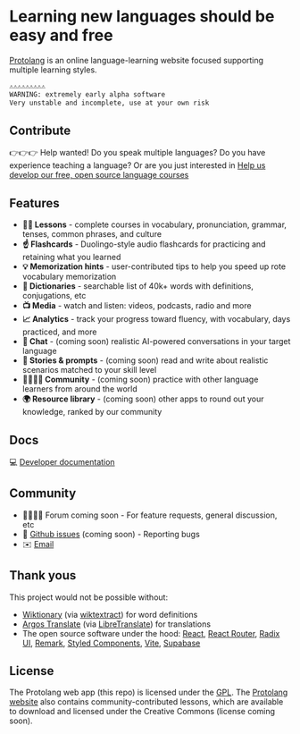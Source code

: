 # Learning new languages should be easy and free

[Protolang](https://protolang.com/about) is an online language-learning website focused supporting multiple learning styles.

```md
⚠️⚠️⚠️⚠️⚠️⚠️⚠️⚠️⚠️
WARNING: extremely early alpha software
Very unstable and incomplete, use at your own risk
```

## Contribute

👉👉👉 Help wanted! Do you speak multiple languages? Do you have experience teaching a language? Or are you just interested in [Help us develop our free, open source language courses](contributing.md)

## Features

- **🧑‍🏫 Lessons** - complete courses in vocabulary, pronunciation, grammar, tenses, common phrases, and culture
- **☝️ Flashcards** - Duolingo-style audio flashcards for practicing and retaining what you learned
- **💡 Memorization hints** - user-contributed tips to help you speed up rote vocabulary memorization
- **📖 Dictionaries** - searchable list of 40k+ words with definitions, conjugations, etc
- **📺 Media** - watch and listen: videos, podcasts, radio and more
- **📈 Analytics** - track your progress toward fluency, with vocabulary, days practiced, and more
- **💬 Chat** - (coming soon) realistic AI-powered conversations in your target language
- **🏰 Stories &amp; prompts** - (coming soon) read and write about realistic scenarios matched to your skill level
- **👨‍👩‍👧‍👦 Community** - (coming soon) practice with other language learners from around the world
- **🌍 Resource library** - (coming soon) other apps to round out your knowledge, ranked by our community

## Docs

💻 [Developer documentation](docs/readme.md)

## Community

- 👨‍👩‍👧‍👦 Forum coming soon - For feature requests, general discussion, etc
- 🐛 [Github issues](https://github.com/sampl/protolang/issues) (coming soon) - Reporting bugs
- ✉️ [Email](mailto:sam@directedworks.com)

## Thank yous

This project would not be possible without:

- [Wiktionary](https://en.wiktionary.org/) (via [wiktextract](https://github.com/tatuylonen/wiktextract)) for word definitions
- [Argos Translate](https://github.com/argosopentech/argos-translate/) (via [LibreTranslate](https://libretranslate.com/)) for translations
- The open source software under the hood: [React](https://reactjs.org/), [React Router](https://reactrouter.com/en/main), [Radix UI](https://www.radix-ui.com/), [Remark](https://remark.js.org/), [Styled Components](https://styled-components.com/), [Vite](https://vitejs.dev/), [Supabase](https://supabase.com/)

## License

The Protolang web app (this repo) is licensed under the [GPL](license.txt). The [Protolang website](https://protolang.com/it/lessons) also contains community-contributed lessons, which are available to download and licensed under the Creative Commons (license coming soon).
